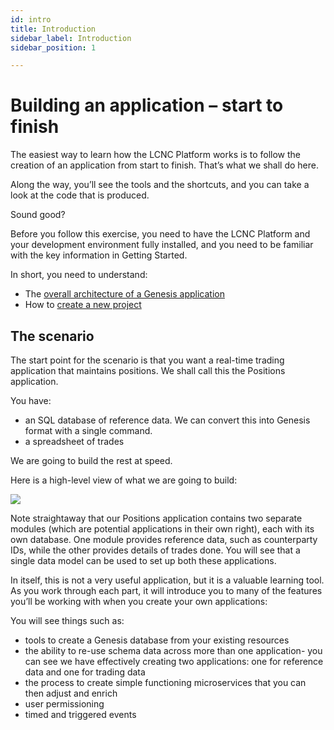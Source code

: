 ```yaml
---
id: intro
title: Introduction
sidebar_label: Introduction
sidebar_position: 1

---
```

# Building an application – start to finish

The easiest way to learn how the LCNC Platform works is to follow the creation of an application from start to finish. That’s what we shall do here.

Along the way, you’ll see the tools and the shortcuts, and you can take a look at the code that is produced.

Sound good?

Before you follow this exercise, you need to have the LCNC Platform and your development environment fully installed, and you need to be familiar with the key information in Getting Started.

In short, you need to understand:

* The [overall architecture of a Genesis application](/creating-applications/basic-elements-of-genesis-applications/component-architecture-overview/)
* How to [create a new project](/creating-applications/creating-a-new-project/server-project-setup/)

## The scenario

The start point for the scenario is that you want a real-time trading application that maintains positions. We shall call this the Positions application.

You have:

* an SQL database of reference data. We can convert this into Genesis format with a single command.
* a spreadsheet of trades

We are going to build the rest at speed.

Here is a high-level view of what we are going to build:


![](/img/positions-app-arch-overview.png)


Note straightaway that our Positions application contains two separate modules (which are potential applications in their own right), each with its own database. One module provides reference data, such as counterparty IDs, while the other provides details of trades done. You will see that a single data model can be used to set up both these applications.

In itself, this is not a very useful application, but it is a valuable learning tool. As you work through each part,  it will introduce you to many of the features you’ll be working with when you create your own applications:

You will see things such as:

* tools to create a Genesis database from your existing resources
* the ability to re-use schema data across more than one application- you can see we have effectively creating two applications: one for reference data and one for trading data
* the process to create simple functioning microservices that you can then adjust and enrich
* user permissioning
* timed and triggered events